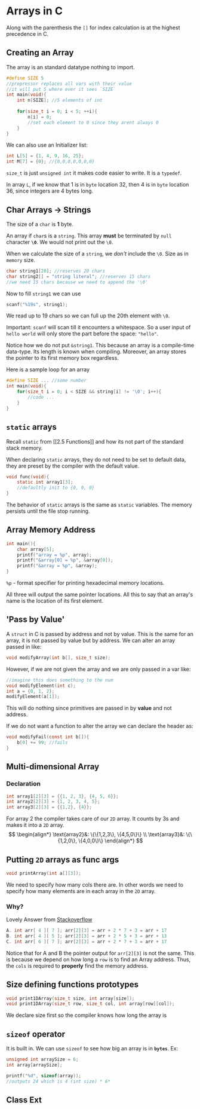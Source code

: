 # Arrays in C
Along with the parenthesis the `[]` for index calculation is at the highest precedence in C.

## Creating an Array
The array is an standard datatype nothing to import.

```c
#define SIZE 5
//prepressor replaces all vars with their value
//it will put 5 where ever it sees `SIZE`
int main(void){
	int n[SIZE]; //5 elements of int
	
	for(size_t i = 0; i < 5; ++i){
		n[i] = 0; 
		//set each element to 0 since they arent always 0
	}
}
```

We can also use an Initializer list:
```c
int L[5] = {1, 4, 9, 16, 25};
int M[7] = {0}; //{0,0,0,0,0,0,0}
```
`size_t` is just `unsigned int` it makes code easier to write. It is a `typedef`. 

In array `L`, if we know that $1$ is in `byte` location 32, then $4$ is in `byte` location 36, since integers are 4 bytes long.

## Char Arrays $\to$ Strings
The size of a `char` is **1** byte. 

An array if `char`s is a `string`. This array **must** be terminated by `null` character **`\0`**. We would not print out the `\0`. 

When we calculate the size of a `string`, we *don't* include the `\0`. Size as in `memory` size.

```c
char string1[20]; //reserves 20 chars
char string2[] = "string literal"; //reserves 15 chars
//we need 15 chars because we need to append the '\0'
```

Now to fill `string1` we can use
```c
scanf("%19s", string1);
```
We read up to 19 chars so we can full up the 20th element with `\0`. 

Important: `scanf` will scan till it encounters a whitespace. So a user input of `hello world` will only store the part before the space: `"hello"`.
 
Notice how we do not put `&string1`. This because an array is a compile-time data-type. Its length is known when compiling. Moreover, an array stores the pointer to its first memory box regardless. 

Here is a sample loop for an array
```c
#define SIZE ... //some number
int main(void){
	for(size_t i = 0; i < SIZE && string[i] != '\0'; i++){
		//code ...
	}
}

```

## `static` arrays
Recall `static` from [[2.5 Functions]] and how its not part of the standard stack memory.

When declaring `static` arrays, they do not need to be set to default data, they are preset by the compiler with the default value.
```c
void func(void){
	static int array1[3];
	//defaultly init to {0, 0, 0}
}
```

The behavior of `static` arrays is the same as `static` variables. The memory persists until the file stop running. 

## Array Memory Address
```c
int main(){
	char array[5];
	printf("array = %p", array);
	printf("&array[0] = %p", &array[0]);
	printf("&array = %p", &array);
}
```

`%p` - format specifier for printing hexadecimal memory locations.  

All three will output the same pointer locations. All this to say that an array's name is the location of its first element. 

## 'Pass by Value'
A `struct` in C is passed by address and not by value. This is the same for an array, it is not passed by value but by address. We can alter an array passed in like:
```c
void modifyArray(int b[], size_t size);
```
However, if we are not given the array and we are only passed in a var like:

```c
//imagine this does something to the num 
void modifyElement(int c); 
int a = {0, 1, 2}; 
modifyElement(a[1]);
```
This will do nothing since primitives are passed in by **value** and not address. 

If we do not want a function to alter the array we can declare the header as:
```c
void modifyFail(const int b[]){
	b[0] += 99; //fails
}
```

## Multi-dimensional Array
### Declaration
```c
int array1[2][3] = {{1, 2, 3}, {4, 5, 6}};
int array2[2][3] = {1, 2, 3, 4, 5};
int array3[2][3] = {{1,2}, {4}};
```

For array 2 the compiler takes care of our `2D` array. It counts by 3s and makes it into a `2D` array.
$$
\begin{align*}
\text{array2}&: \{\{1,2,3\}, \{4,5,0\}\} \\
\text{array3}&: \{\{1,2,0\}, \{4,0,0\}\}
\end{align*}
$$

## Putting `2D` arrays as func args
```c
void printArray(int a[][3]);
```

We need to specify how many cols there are. In other words we need to specify how many elements are in each array in the `2D` array. 

### Why?
Lovely Answer from [Stackoverflow](https://stackoverflow.com/a/3910533/12751409)

```c
A. int arr[ 4 ][ 7 ]; arr[2][3] = arr + 2 * 7 + 3 = arr + 17
B. int arr[ 4 ][ 5 ]; arr[2][3] = arr + 2 * 5 + 3 = arr + 13
C. int arr[ 6 ][ 7 ]; arr[2][3] = arr + 2 * 7 + 3 = arr + 17
```
Notice that for A and B the pointer output for `arr[2][3]` is not the same. This is because we depend on how long a `row` is to find an Array address. Thus, the `cols` is required to **properly** find the memory address. 

## Size defining functions prototypes
```c
void print1DArray(size_t size, int array[size]);
void print1DArray(size_t row, size_t col, int array[row][col]);
```
We declare size first so the compiler knows how long the array is
## `sizeof` operator
It is built in. We can use `sizeof` to see how big an array is in **`bytes`**.
Ex:
```c
unsigned int arraySize = 6;
int array[arraySize];

printf("%d", sizeof(array)); 
//outputs 24 which is 4 (int size) * 6*
```


## Class Ext


